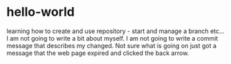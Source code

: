 # hello-world
learning how to create and use repository - start and manage a branch etc...
I am not going to write a bit about myself.
I am not going to write a commit message that describes my changed.
Not sure what is going on just got a message that the web page expired and clicked the back arrow.
